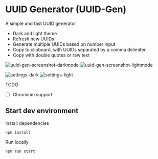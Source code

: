 # UUID Generator (UUID-Gen)

A simple and fast UUID generator

- Dark and light theme
- Refresh new UUIDs
- Generate multiple UUIDs based on number input
- Copy to clipboard, with UUIDs separated by a comma delimiter
- Copy with double quotes or raw text

![uuid-gen-screenshot-darkmode](https://github.com/HelpfulFish/uuid-gen/assets/121419439/ac6a60d2-d060-4595-a5f3-9893e119c81a)
![uuid-gen-screenshot-lightmode](https://github.com/HelpfulFish/uuid-gen/assets/121419439/b9371d5d-fe20-46e1-8de5-c0b90821c9a0)

![settings-dark](https://github.com/HelpfulFish/uuid-gen/assets/121419439/af99c314-3fb3-4fd8-8325-81d07308c1b6)
![settings-light](https://github.com/HelpfulFish/uuid-gen/assets/121419439/de5a35ad-a6a7-4a3d-9be3-52ed8699a5e7)

TODO
- [ ] Chromium support

## Start dev environment

Install dependencies 
```
npm install
```

Run locally

```
npm run start
```
